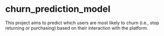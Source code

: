 # churn_prediction_model
This project aims to predict which users are most likely to churn (i.e., stop returning or purchasing) based on their interaction with the platform.
